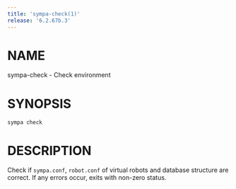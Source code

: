 ```yaml
---
title: 'sympa-check(1)'
release: '6.2.67b.3'
---
```


# NAME

sympa-check - Check environment

# SYNOPSIS

`sympa check`

# DESCRIPTION

Check if `sympa.conf`, `robot.conf` of virtual robots and database structure
are correct.  If any errors occur, exits with non-zero status.
